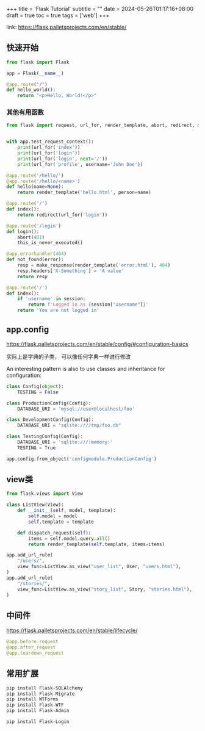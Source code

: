 +++
title = 'Flask Tutorial'
subtitle = ""
date = 2024-05-26T01:17:16+08:00
draft = true
toc = true
tags = ['web']
+++

link: <https://flask.palletsprojects.com/en/stable/>

## 快速开始

```python
from flask import Flask

app = Flask(__name__)

@app.route("/")
def hello_world():
    return "<p>Hello, World!</p>"
```

### 其他有用函数

```python
from flask import request, url_for, render_template, abort, redirect, make_response, session


with app.test_request_context():
    print(url_for('index'))
    print(url_for('login'))
    print(url_for('login', next='/'))
    print(url_for('profile', username='John Doe'))

@app.route('/hello/')
@app.route('/hello/<name>')
def hello(name=None):
    return render_template('hello.html', person=name)

@app.route('/')
def index():
    return redirect(url_for('login'))

@app.route('/login')
def login():
    abort(401)
    this_is_never_executed()

@app.errorhandler(404)
def not_found(error):
    resp = make_response(render_template('error.html'), 404)
    resp.headers['X-Something'] = 'A value'
    return resp

@app.route('/')
def index():
    if 'username' in session:
        return f'Logged in as {session["username"]}'
    return 'You are not logged in'
```

## app.config

<https://flask.palletsprojects.com/en/stable/config/#configuration-basics>

实际上是字典的子类， 可以像任何字典一样进行修改

An interesting pattern is also to use classes and inheritance for configuration:

```python
class Config(object):
    TESTING = False

class ProductionConfig(Config):
    DATABASE_URI = 'mysql://user@localhost/foo'

class DevelopmentConfig(Config):
    DATABASE_URI = "sqlite:////tmp/foo.db"

class TestingConfig(Config):
    DATABASE_URI = 'sqlite:///:memory:'
    TESTING = True

app.config.from_object('configmodule.ProductionConfig')
```

## view类

```python
from flask.views import View

class ListView(View):
    def __init__(self, model, template):
        self.model = model
        self.template = template

    def dispatch_request(self):
        items = self.model.query.all()
        return render_template(self.template, items=items)

app.add_url_rule(
    "/users/",
    view_func=ListView.as_view("user_list", User, "users.html"),
)
app.add_url_rule(
    "/stories/",
    view_func=ListView.as_view("story_list", Story, "stories.html"),
)
```

## 中间件

<https://flask.palletsprojects.com/en/stable/lifecycle/>

```python
@app.before_request
@app.after_request
@app.teardown_request
```

## 常用扩展

```bash
pip install Flask-SQLAlchemy
pip install Flask-Migrate
pip install WTForms
pip install Flask-WTF
pip install Flask-Admin

pip install Flask-Login
```
